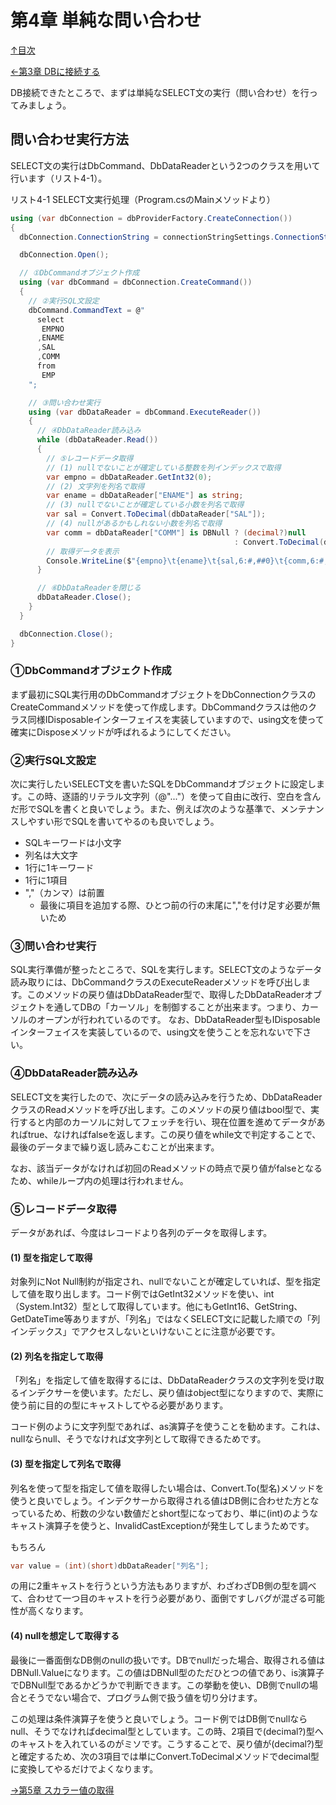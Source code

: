 第4章 単純な問い合わせ
=====

[↑目次](..\README.md "目次")

[←第3章 DBに接続する](03-connect-to-db.md)

DB接続できたところで、まずは単純なSELECT文の実行（問い合わせ）を行ってみましょう。

## 問い合わせ実行方法

SELECT文の実行はDbCommand、DbDataReaderという2つのクラスを用いて行います（リスト4-1）。

リスト4-1 SELECT文実行処理（Program.csのMainメソッドより）

```csharp
using (var dbConnection = dbProviderFactory.CreateConnection())
{
  dbConnection.ConnectionString = connectionStringSettings.ConnectionString;

  dbConnection.Open();

  // ①DbCommandオブジェクト作成
  using (var dbCommand = dbConnection.CreateCommand())
  {
    // ②実行SQL文設定
    dbCommand.CommandText = @"
      select
       EMPNO
      ,ENAME
      ,SAL
      ,COMM
      from
       EMP
    ";

    // ③問い合わせ実行
    using (var dbDataReader = dbCommand.ExecuteReader())
    {
      // ④DbDataReader読み込み
      while (dbDataReader.Read())
      {
        // ⑤レコードデータ取得
        // (1) nullでないことが確定している整数を列インデックスで取得
        var empno = dbDataReader.GetInt32(0);
        // (2) 文字列を列名で取得
        var ename = dbDataReader["ENAME"] as string;
        // (3) nullでないことが確定している小数を列名で取得
        var sal = Convert.ToDecimal(dbDataReader["SAL"]);
        // (4) nullがあるかもしれない小数を列名で取得
        var comm = dbDataReader["COMM"] is DBNull ? (decimal?)null
                                                  : Convert.ToDecimal(dbDataReader["COMM"]);
        // 取得データを表示
        Console.WriteLine($"{empno}\t{ename}\t{sal,6:#,##0}\t{comm,6:#,##0}");
      }

      // ⑥DbDataReaderを閉じる
      dbDataReader.Close();
    }
  }

  dbConnection.Close();
}
```

### ①DbCommandオブジェクト作成

まず最初にSQL実行用のDbCommandオブジェクトをDbConnectionクラスのCreateCommandメソッドを使って作成します。DbCommandクラスは他のクラス同様IDisposableインターフェイスを実装していますので、using文を使って確実にDisposeメソッドが呼ばれるようにしてください。

### ②実行SQL文設定

次に実行したいSELECT文を書いたSQLをDbCommandオブジェクトに設定します。この時、逐語的リテラル文字列（@"..."）を使って自由に改行、空白を含んだ形でSQLを書くと良いでしょう。また、例えば次のような基準で、メンテナンスしやすい形でSQLを書いてやるのも良いでしょう。

- SQLキーワードは小文字
- 列名は大文字
- 1行に1キーワード
- 1行に1項目
- ","（カンマ）は前置
    - 最後に項目を追加する際、ひとつ前の行の末尾に","を付け足す必要が無いため

### ③問い合わせ実行

SQL実行準備が整ったところで、SQLを実行します。SELECT文のようなデータ読み取りには、DbCommandクラスのExecuteReaderメソッドを呼び出します。このメソッドの戻り値はDbDataReader型で、取得したDbDataReaderオブジェクトを通してDBの「カーソル」を制御することが出来ます。つまり、カーソルのオープンが行われているのです。
なお、DbDataReader型もIDisposableインターフェイスを実装しているので、using文を使うことを忘れないで下さい。

### ④DbDataReader読み込み

SELECT文を実行したので、次にデータの読み込みを行うため、DbDataReaderクラスのReadメソッドを呼び出します。このメソッドの戻り値はbool型で、実行すると内部のカーソルに対してフェッチを行い、現在位置を進めてデータがあればtrue、なければfalseを返します。この戻り値をwhile文で判定することで、最後のデータまで繰り返し読みこむことが出来ます。

なお、該当データがなければ初回のReadメソッドの時点で戻り値がfalseとなるため、whileループ内の処理は行われません。

### ⑤レコードデータ取得

データがあれば、今度はレコードより各列のデータを取得します。

#### (1) 型を指定して取得

対象列にNot Null制約が指定され、nullでないことが確定していれば、型を指定して値を取り出します。コード例ではGetInt32メソッドを使い、int（System.Int32）型として取得しています。他にもGetInt16、GetString、GetDateTime等ありますが、「列名」ではなくSELECT文に記載した順での「列インデックス」でアクセスしないといけないことに注意が必要です。

#### (2) 列名を指定して取得

「列名」を指定して値を取得するには、DbDataReaderクラスの文字列を受け取るインデクサーを使います。ただし、戻り値はobject型になりますので、実際に使う前に目的の型にキャストしてやる必要があります。

コード例のように文字列型であれば、as演算子を使うことを勧めます。これは、nullならnull、そうでなければ文字列として取得できるためです。

#### (3) 型を指定して列名で取得

列名を使って型を指定して値を取得したい場合は、Convert.To(型名)メソッドを使うと良いでしょう。インデクサーから取得される値はDB側に合わせた方となっているため、桁数の少ない数値だとshort型になっており、単に(int)のようなキャスト演算子を使うと、InvalidCastExceptionが発生してしまうためです。

もちろん

```csharp
var value = (int)(short)dbDataReader["列名"];
```

の用に2重キャストを行うという方法もありますが、わざわざDB側の型を調べて、合わせて一つ目のキャストを行う必要があり、面倒ですしバグが混ざる可能性が高くなります。

#### (4) nullを想定して取得する

最後に一番面倒なDB側のnullの扱いです。DBでnullだった場合、取得される値はDBNull.Valueになります。この値はDBNull型のただひとつの値であり、is演算子でDBNull型であるかどうかで判断できます。この挙動を使い、DB側でnullの場合とそうでない場合で、プログラム側で扱う値を切り分けます。

この処理は条件演算子を使うと良いでしょう。コード例ではDB側でnullならnull、そうでなければdecimal型としています。この時、2項目で(decimal?)型へのキャストを入れているのがミソです。こうすることで、戻り値が(decimal?)型と確定するため、次の3項目では単にConvert.ToDecimalメソッドでdecimal型に変換してやるだけでよくなります。





[→第5章 スカラー値の取得](05-get-scalar-value.md)  
